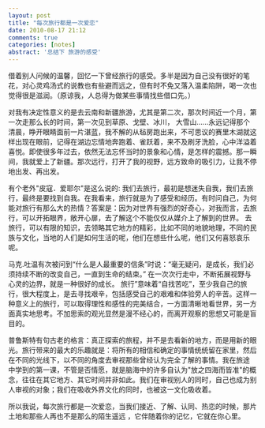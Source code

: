 ```yaml
---
layout: post
title: "每次旅行都是一次爱恋"
date: 2010-08-17 21:12
comments: true
categories: [notes]
abstract: '总结下 旅游的感受'
---
```

借着别人问候的温馨，回忆一下曾经旅行的感受。多半是因为自己没有很好的笔花，对心灵鸡汤式的说教也有些避而远之，但有时不免又落入温柔陷阱，喝一次也觉得很是滋润。（原谅我，人总得为做某些事情找些借口先。）

对我有决定性意义的是去云南和新疆旅游，尤其是第二次，那次时间近一个月，第一次走那么长的时间，第一次见到草原、戈壁、冰川， 大雪山……永远记得那个清晨，睁开眼睛面前一片湛蓝，我不解的从毡房跑出来，不可思议的赛里木湖就这样出现在眼前，记得在湖边忘情地奔跑着、雀跃着，来不及刷牙洗脸，心中洋溢着喜悦。即使很多年过去，依然无法忘怀当时的景象和心情，是怎样的震撼。那一瞬间，我就爱上了新疆。那次远行，打开了我的视野，远方致命的吸引力，让我不停地出发、再出发。

有个老外"皮寇．爱耶尔"是这么说的: 我们去旅行，最初是想迷失自我，我们去旅行，最终是要找到自我。在我看来，旅行就是为了感受和经历。有时问自己，为何能对旅行有那么大的热情？答案是：因为对世界有强烈的好奇心，对我而言，去旅行，可以开拓眼界，敞开心扉，去了解这个不能仅仅从媒介上了解到的世界。 去旅行，可以有限的知识，去领略其它地方的精彩，比如不同的地貌地理，不同的民族与文化，当地的人们是如何生活的呢，他们在想些什么呢，他们又何喜怒哀乐呢。 

马克.吐温有次被问到“什么是人最重要的信条”时说：“毫无疑问，是成长，我们必须持续不断的改变自己，一直到生命的结束。”  在一次次行走中，不断拓展视野与心灵的边界，就是一种很好的成长。 旅行”意味着“自找苦吃”，至少我自己的旅行，很大程度上，是去寻找艰辛，包括感受自己的艰难和体验旁人的辛苦。这样一种意义上的旅行，可以取得理性和感性的完美结合，一方面清晰地看世界，另一方面真实地思考。不加思索的观光显然是漫不经心的，而离开观察的思想又可能是盲目的。 

普鲁斯特有句古老的格言：真正探索的旅程，并不是去看新的地方，而是用新的眼光。旅行带来的最大的乐趣就是：将所有的相信和确定的事情统统留在家里，然后在不同的光线下，以不同的角度去审视那些曾经认为完全了解的事情。我在旅途 中学到的第一课，不管是否情愿，就是脑海中的许多自认为"放之四海而皆准"的概念，往往在其它地方、其它时间并非如此。我们在审视别人的同时，自己也成为别人审视的对象；我们在吸收外界文化的同时，也被这一文化吸收着。

所以我说，每次旅行都是一次爱恋，当我们接近、了解、认同、热恋的时候，那片土地和那些人再也不是那么的陌生遥远 ，它伴随着你的记忆，它就在你心里。
